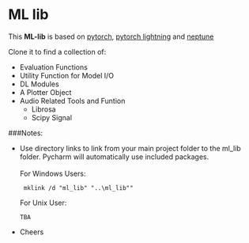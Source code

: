 # ML lib

[//]: # (Markdown CheatSheet:https://github.com/adam-p/markdown-here/wiki/Markdown-Cheatsheet#links)

This **ML-lib** is based on [pytorch](https://pytorch.org/), [pytorch lightning](https://github.com/PyTorchLightning/pytorch-lightning) and [neptune](https://neptune.ai/)

Clone it to find a collection of:
 - Evaluation Functions
 - Utility Function for Model I/O
 - DL Modules
 - A Plotter Object
 - Audio Related Tools and Funtion
   - Librosa
   - Scipy Signal
 
 ###Notes:
 - Use directory links to link from your main project folder to the ml_lib folder. Pycharm will automatically use 
 included packages.
    \
    \
    For Windows Users:
    ```
     mklink /d "ml_lib" "..\ml_lib""
    ```
    For Unix User:
    ```
    TBA
    ```
  - Cheers